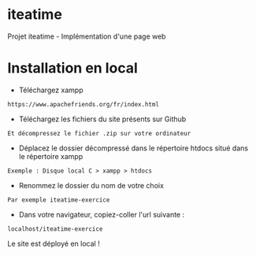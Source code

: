 # iteatime

Projet iteatime - Implémentation d'une page web

# Installation en local

- Téléchargez xampp

```
https://www.apachefriends.org/fr/index.html
```

- Téléchargez les fichiers du site présents sur Github

```
Et décompressez le fichier .zip sur votre ordinateur
```

- Déplacez le dossier décompressé dans le répertoire htdocs situé dans le répertoire xampp

```
Exemple : Disque local C > xampp > htdocs
```

- Renommez le dossier du nom de votre choix

```
Par exemple iteatime-exercice
```

- Dans votre navigateur, copiez-coller l'url suivante :

```
localhost/iteatime-exercice
```

Le site est déployé en local !